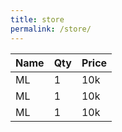 ```yaml
---
title: store
permalink: /store/
---
```


|Name|Qty|Price|
|:---|:---|:---|
|ML|1|10k|
|ML|1|10k|
|ML|1|10k|